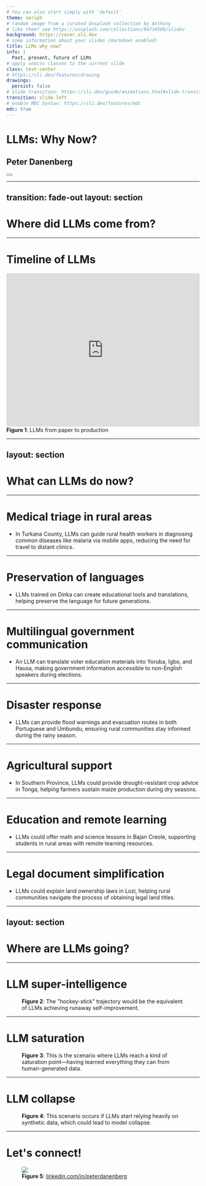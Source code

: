 ```yaml
---
# You can also start simply with 'default'
theme: seriph
# random image from a curated Unsplash collection by Anthony
# like them? see https://unsplash.com/collections/94734566/slidev
background: https://cover.sli.dev
# some information about your slides (markdown enabled)
title: LLMs why now?
info: |
  Past, present, future of LLMs
# apply unocss classes to the current slide
class: text-center
# https://sli.dev/features/drawing
drawings:
  persist: false
# slide transition: https://sli.dev/guide/animations.html#slide-transitions
transition: slide-left
# enable MDC Syntax: https://sli.dev/features/mdc
mdc: true
---
```


# LLMs: Why Now?

## Peter Danenberg

<div class="abs-br m-6 flex gap-2">
  <button @click="$slidev.nav.openInEditor()" title="Open in Editor" class="text-xl slidev-icon-btn opacity-50 !border-none !hover:text-white">
    <carbon:edit />
  </button>
  <a href="https://github.com/slidevjs/slidev" target="_blank" alt="GitHub" title="Open in GitHub"
    class="text-xl slidev-icon-btn opacity-50 !border-none !hover:text-white">
    <carbon-logo-github />
  </a>
</div>

<!--
When Van asked me to give this talk, had a great idea: "LLMs, why now?" Simple and interesting.
-->

---
transition: fade-out
layout: section
---

# Where did LLMs come from?

<!--
Brief history of LLMs; where they came frame; state of the art.
-->

---

# Timeline of LLMs

<v-clicks>

<div style="width: 100%; max-width: 1200px; margin: 0 auto; overflow: hidden;">
  <iframe
    src='https://cdn.knightlab.com/libs/timeline3/latest/embed/index.html?source=19gFSR7FjiNNvA00PXdJxZRPJYNqdVlEpVQ4V3cMe4Cs&font=Default&lang=en&initial_zoom=2&height=400'
    style="width: 100%; height: 400px; border: none;"
    webkitallowfullscreen
    mozallowfullscreen
    allowfullscreen>
  </iframe>
  <figcaption class="mt-2 text-center text-sm text-gray-500"><strong>Figure 1</strong>: LLMs from paper to production</figcaption>
</div>

</v-clicks>

<!--
Tay was not an LLM; but became a warning for reputational risk
of chatbots.

Transformers paper, paved the way for LLMs; came out in 2017.

Google announces first true LLM, LaMDA, in 2021; what happened in the
mean time? Working on scaling; taking a paper and productionizing a
lot of work: infrastructure, data, efficient training algorithms,
development of new chips, etc.

ChatGPT in 2022; and Gemini in 2023. What a difference a couple months
makes!
-->

---
layout: section
---

# What can LLMs do now?

---

# Medical triage in rural areas

<v-clicks>

- In Turkana County, LLMs can guide rural health workers in diagnosing common
  diseases like malaria via mobile apps, reducing the need for travel to distant
  clinics.

</v-clicks>

<!--
Kenya, 1 doctor for every 65,000 people
-->

---

# Preservation of languages

<v-clicks>

- LLMs trained on Dinka can create educational tools and translations, helping
  preserve the language for future generations.

</v-clicks>

<!--
South Sudan
-->

---

# Multilingual government communication

<v-clicks>

- An LLM can translate voter education materials into Yoruba, Igbo, and Hausa,
  making government information accessible to non-English speakers during
  elections.

</v-clicks>

<!--
Nigeria, 500 languages
-->

---

# Disaster response

<v-clicks>

- LLMs can provide flood warnings and evacuation routes in both Portuguese and
  Umbundu, ensuring rural communities stay informed during the rainy season.

</v-clicks>

<!--
Angola
-->

---

# Agricultural support

<v-clicks>

- In Southern Province, LLMs could provide drought-resistant crop advice in
  Tonga, helping farmers sustain maize production during dry seasons.

</v-clicks>

<!--
Zambia
-->

---

# Education and remote learning

<v-clicks>

- LLMs could offer math and science lessons in Bajan Creole, supporting students
  in rural areas with remote learning resources.

</v-clicks>

<!--
Barbados
-->

---

# Legal document simplification

<v-clicks>

- LLMs could explain land ownership laws in Lozi, helping rural communities
  navigate the process of obtaining legal land titles.

</v-clicks>

<!--
Zambia
-->

---
layout: section
---

# Where are LLMs going?

<!--
Future of LLMs might fall into one of three scenarios, like the future of the universe (perpetually expanding, contracting, or achieving equilibrium).
-->

---

# LLM super-intelligence

<figure class="p-5" v-click="1">
  <div class="wrapper w-full max-w-xl mx-auto p-5 overflow-visible"> <!-- Set overflow to visible -->
    <AnimatableSvg svgFile="hockey-stick.svg" />
  </div>
  <figcaption class="mt-2 text-center text-sm text-gray-500" v-click="2">
    <strong>Figure 2</strong>: The "hockey-stick" trajectory would be the equivalent of LLMs achieving <span v-mark.highlight.yellow="{ at: 3 }">runaway self-improvement</span>.
  </figcaption>
</figure>

<!--
LLMs achieve super-human intelligence; new physics; inter-planetary travel; etc.
-->

---

# LLM saturation

<figure class="p-5" v-click="1">
  <div class="wrapper w-full max-w-xl mx-auto p-5 overflow-visible"> <!-- Set overflow to visible -->
    <AnimatableSvg svgFile="fixed-point.svg" />
  </div>
  <figcaption class="mt-2 text-center text-sm text-gray-500" v-click="2">
    <strong>Figure 3</strong>: This is the scenario where LLMs reach a kind of <span v-mark.highlight.yellow="{ at: 3 }">saturation point</span>—having learned everything they can from human-generated data.
  </figcaption>
</figure>

<!--
LLMs peter out after the saturation of training data.
-->

---

# LLM collapse

<figure class="p-5" v-click="1">
  <div class="wrapper w-full max-w-xl mx-auto p-5 overflow-visible"> <!-- Set overflow to visible -->
    <AnimatableSvg svgFile="decay.svg" />
  </div>
  <figcaption class="mt-2 text-center text-sm text-gray-500" v-click="2">
    <strong>Figure 4</strong>: This scenario occurs if LLMs start relying heavily on synthetic data, which could lead to <span v-mark.highlight.yellow="{ at: 3 }">model collapse</span>.
  </figcaption>
</figure>

<!--
Due to over-reliance on synthetic data, LLMs collapse.
-->

---

# Let's connect!

<figure class="p-5">
  <img src="/linkedin.png" class="w-2/5 mx-auto" />
  <figcaption class="mt-2 text-center text-sm text-gray-500"><strong>Figure 5</strong>: <a href="https://www.linkedin.com/in/peterdanenberg/">linkedin.com/in/peterdanenberg</a></figcaption>
</figure>
